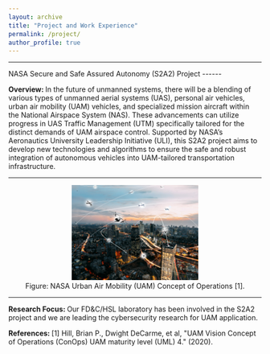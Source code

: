 ```yaml
---
layout: archive
title: "Project and Work Experience"
permalink: /project/
author_profile: true
---
```


<hr>
NASA Secure and Safe Assured Autonomy (S2A2) Project
------
<p> <strong> Overview: </strong> 
In the future of unmanned systems, there will be a blending of various types of unmanned aerial systems (UAS), personal air vehicles, urban air mobility (UAM) vehicles, and specialized mission aircraft within the National Airspace System (NAS). These advancements can utilize progress in UAS Traffic Management (UTM) specifically tailored for the distinct demands of UAM airspace control. Supported by NASA’s Aeronautics University Leadership Initiative (ULI), this S2A2 project aims to develop new technologies and algorithms to ensure the safe and robust integration of autonomous vehicles into UAM-tailored transportation infrastructure.  </p>

<hr>  
<div style="text-align:center;">
  <img src="/images/NASA_Conops.png" alt="MAS" style="width:50%">
  <figcaption> Figure: NASA Urban Air Mobility (UAM) Concept of Operations [1]. </figcaption>
</div>
<hr>  

<p> <strong> Research Focus: </strong> 
Our FD&C/HSL laboratory has been involved in the S2A2 project and we are leading the cybersecurity research for UAM application. 
</p>

<p> <strong> References: </strong> 
[1] Hill, Brian P., Dwight DeCarme, et al, "UAM Vision Concept of Operations (ConOps) UAM maturity level (UML) 4." (2020).
</p>

